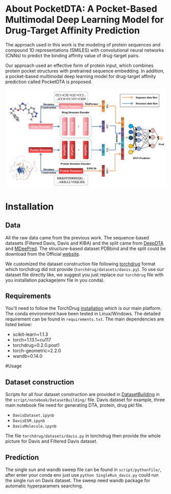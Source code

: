 # About PocketDTA: A Pocket-Based Multimodal Deep Learning Model for Drug-Target Affinity Prediction

The approach used in this work is the modeling of protein sequences and compound 1D representations (SMILES) with convolutional neural networks (CNNs) to predict the binding affinity value of drug-target pairs.

Our approach used an effective form of protein input, which combines protein pocket structures with pretrained sequence embedding. In addition, a pocket-based multimodal deep learning model for drug-target affinity prediction called PocketDTA is proposed.

![Figure](https://github.com/BioCenter-SHU/PocketDTA/blob/main/figures/model.png)
# Installation

## Data

All the raw data came from the previous work. The sequence-based datasets (Filtered Davis, Davis and KIBA) and the split came from [DeepDTA](https://github.com/hkmztrk/DeepDTA) and [MDeePred](https://github.com/cansyl/MDeePred/). The structure-based dataset PDBbind and the split could be download from the Official [website](http://pdbbind.org.cn/index.php).

We customized the dataset construction file following [torchdrug](https://torchdrug.ai/) format which torchdrug did not provide (`torchdrug/datasets/davis.py`). To use our dataset file directly like, we suggest you just replace our `torchdrug`  file with you installation package(env file in you conda).  

## Requirements

You'll need to follow the TorchDrug [installation](https://torchdrug.ai/docs/installation.html) which is our main platform. The conda environment have been tested in Linux/Windows. The detailed requirement can be found in `requirements.txt`.
The main dependencies are listed below:
*  scikit-learn=1.1.3
*  torch=1.13.1+cu117
*  torchdrug=0.2.0.post1
*  torch-geometric=2.2.0
*  wandb=0.14.0

#Usage
## Dataset construction
Scripts for all four dataset construction are provided in [DatasetBuilding](https://github.com/BioCenter-SHU/PocketDTA/tree/main/script/notebook/DatasetBuilding) in the `script/notebook/DatasetBuilding/` file. Davis dataset for example, three main notebook file need for generating DTA, protein, drug pkl file.

* `DavisDataset.ipynb`
* `DavisESM.ipynb`
* `DavisMolecule.ipynb`

The file `torchdrug/datasets/davis.py` in torchdrug then provide the whole picture for Davis and Filtered Davis dataset.

## Prediction
The single sun and wandb sweep file can be found in `script/pythonfile/`, after enter your conda env just use `python SingleRun_davis.py` could run the single run on Davis dataset. The sweep need wandb package for automatic hyperparamers searching.


